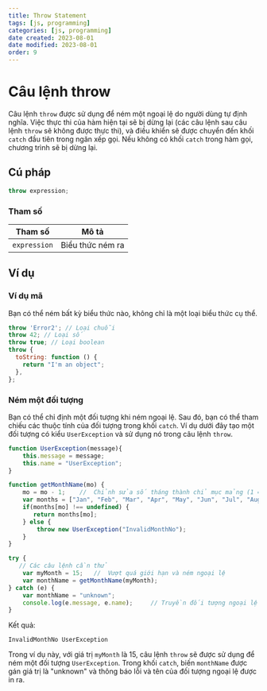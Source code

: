```yaml
---
title: Throw Statement
tags: [js, programming]
categories: [js, programming]
date created: 2023-08-01
date modified: 2023-08-01
order: 9
---
```


# Câu lệnh throw

Câu lệnh `throw` được sử dụng để ném một ngoại lệ do người dùng tự định nghĩa. Việc thực thi của hàm hiện tại sẽ bị dừng lại (các câu lệnh sau câu lệnh `throw` sẽ không được thực thi), và điều khiển sẽ được chuyển đến khối `catch` đầu tiên trong ngăn xếp gọi. Nếu không có khối `catch` trong hàm gọi, chương trình sẽ bị dừng lại.

## Cú pháp

```js
throw expression;
```

### Tham số

| Tham số      | Mô tả           |
| ------------ | -------------- |
| `expression` | Biểu thức ném ra |

## Ví dụ

### Ví dụ mã

Bạn có thể ném bất kỳ biểu thức nào, không chỉ là một loại biểu thức cụ thể.

```js
throw 'Error2'; // Loại chuỗi
throw 42; // Loại số
throw true; // Loại boolean
throw {
  toString: function () {
    return "I'm an object";
  },
};
```

### Ném một đối tượng

Bạn có thể chỉ định một đối tượng khi ném ngoại lệ. Sau đó, bạn có thể tham chiếu các thuộc tính của đối tượng trong khối `catch`. Ví dụ dưới đây tạo một đối tượng có kiểu `UserException` và sử dụng nó trong câu lệnh `throw`.

```js
function UserException(message){
    this.message = message;
    this.name = "UserException";
}

function getMonthName(mo) {
    mo = mo - 1;	//	Chỉnh sửa số tháng thành chỉ mục mảng (1 = Jan, 12 = Dec)
    var months = ["Jan", "Feb", "Mar", "Apr", "May", "Jun", "Jul", "Aug", "Sep", "Oct", "Nov", "Dec"];
    if(months[mo] !== undefined) {
       return months[mo];
    } else {
        throw new UserException("InvalidMonthNo");
    }
}

try {
   // Các câu lệnh cần thử
    var myMonth = 15;	//	Vượt quá giới hạn và ném ngoại lệ
    var monthName = getMonthName(myMonth);
} catch (e) {
    var monthName = "unknown";
    console.log(e.message, e.name);		// Truyền đối tượng ngoại lệ vào xử lý lỗi
}
```

Kết quả:

```
InvalidMonthNo UserException
```

Trong ví dụ này, với giá trị `myMonth` là 15, câu lệnh `throw` sẽ được sử dụng để ném một đối tượng `UserException`. Trong khối `catch`, biến `monthName` được gán giá trị là "unknown" và thông báo lỗi và tên của đối tượng ngoại lệ được in ra.

